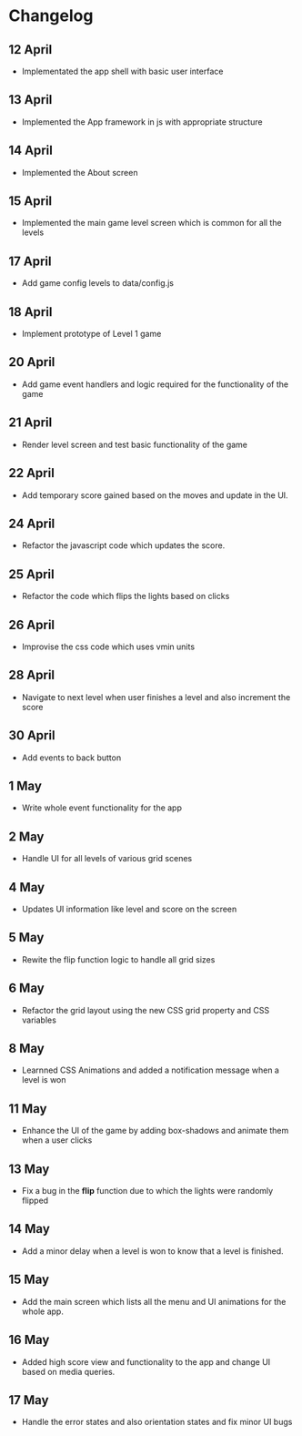 # Changelog


## 12 April

 - Implementated the app shell with basic user interface

## 13 April

 - Implemented the App framework in js with appropriate structure

## 14 April

 - Implemented the  About screen

## 15 April

 - Implemented the main game level screen which is common for all the levels

## 17 April

 - Add game config levels to data/config.js

## 18 April

 - Implement prototype of Level 1 game

## 20 April

 - Add game event handlers and logic required for the functionality of the game

## 21 April

 - Render level screen and test basic functionality of the game

## 22 April

 - Add temporary score gained based on the moves and update in the UI.

## 24 April

 - Refactor the javascript code which updates the score.

## 25 April

 - Refactor the code which flips the lights based on clicks

## 26 April

 - Improvise the css code which uses vmin units

## 28 April

 - Navigate to next level when user finishes a level and also increment the score

## 30 April

 - Add events to back button

## 1 May
 - Write whole event functionality for the app

## 2 May
 - Handle UI for all levels of various grid scenes

## 4 May
 - Updates UI information like level and score on the screen

## 5 May
 - Rewite the flip function logic to handle all grid sizes

## 6 May
 - Refactor the grid layout using the new CSS grid property and CSS variables

## 8 May
 -  Learnned CSS Animations and added a notification message when a level is won

## 11 May
 - Enhance the UI of the game by adding box-shadows and animate them when a user clicks

## 13 May
 - Fix a bug in the **flip** function due to which the lights were randomly flipped

## 14 May
 - Add a minor delay when a level is won to know that a level is finished.

## 15 May
 - Add the main screen which lists all the menu and UI animations for the whole app.

## 16 May
 - Added high score view and functionality to the app and change UI based on media queries.

## 17 May
 - Handle the error states and also orientation states and fix minor UI bugs
